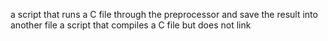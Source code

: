 a script that runs a C file through the preprocessor and save the result into another file
a script that compiles a C file but does not link

